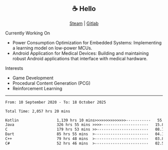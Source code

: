 <h2 align="center"> ☕ Hello </h2>

<p align="center">
  <a href="https://steamcommunity.com/id/Niforances/">Steam</a> |
  <a href="https://gitlab.com/niforances">Gitlab</a>
</p>

Currently Working On
- Power Consumption Optimization for Embedded Systems: Implementing a learning model on low-power MCUs.
- Android Application for Medical Devices: Building and maintaining robust Android applications that interface with medical hardware.

Interests
- Game Development
- Procedural Content Generation (PCG)
- Reinforcement Learning

------

<!--START_SECTION:waka-->

```txt
From: 10 September 2020 - To: 18 October 2025

Total Time: 2,057 hrs 20 mins

Kotlin                 1,139 hrs 10 mins>>>>>>>>>>>>>>-----------   55.37 %
Java                   326 hrs 55 mins >>>>---------------------   15.89 %
C                      179 hrs 53 mins >>-----------------------   08.74 %
Dart                   85 hrs 55 mins  >------------------------   04.18 %
C++                    79 hrs 48 mins  >------------------------   03.88 %
C#                     52 hrs 46 mins  >------------------------   02.57 %
```

<!--END_SECTION:waka-->
